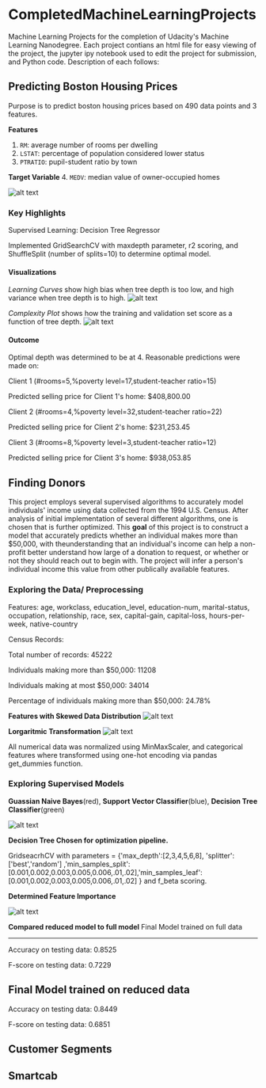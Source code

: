 # CompletedMachineLearningProjects
Machine Learning Projects for the completion of Udacity's Machine Learning Nanodegree. Each project contians an html file for easy viewing of the project, the jupyter ipy notebook used to edit the project for submission, and Python code. Description of each follows:

## Predicting Boston Housing Prices
Purpose is to predict boston housing prices based on 490 data points and 3 features. 

**Features**
1.  `RM`: average number of rooms per dwelling
2. `LSTAT`: percentage of population considered lower status
3. `PTRATIO`: pupil-student ratio by town

**Target Variable**
4. `MEDV`: median value of owner-occupied homes

![alt text](https://github.com/DawnMKing/CompletedMachineLearningProjects/blob/master/boston_housing/ScatterPlots.PNG)

### Key Highlights

Supervised Learning: Decision Tree Regressor

Implemented GridSearchCV with maxdepth parameter, r2 scoring, and ShuffleSplit (number of splits=10) to determine optimal model.

#### Visualizations

*Learning Curves* show high bias when tree depth is too low, and high variance when tree depth is to high.
![alt text](https://github.com/DawnMKing/CompletedMachineLearningProjects/blob/master/boston_housing/LearningCurves.png)

*Complexity Plot* shows how the training and validation set score as a function of tree depth.
![alt text](https://github.com/DawnMKing/CompletedMachineLearningProjects/blob/master/boston_housing/Complexity.png)

#### Outcome

Optimal depth was determined to be at 4. Reasonable predictions were made on: 

Client 1 (#rooms=5,%poverty level=17,student-teacher ratio=15)

Predicted selling price for Client 1's home: $408,800.00


Client 2 (#rooms=4,%poverty level=32,student-teacher ratio=22)

Predicted selling price for Client 2's home: $231,253.45


Client 3 (#rooms=8,%poverty level=3,student-teacher ratio=12)

Predicted selling price for Client 3's home: $938,053.85



## Finding Donors

This project employs several supervised algorithms to accurately model individuals' income using data collected from the 1994 U.S. Census. After analysis of initial implementation of several different algorithms, one is chosen that is further optimized. This **goal** of this project is to construct a model that accurately predicts whether an individual makes more than $50,000, with theunderstanding that an individual's income can help a non-profit better understand how large of a donation to request, or whether or not they should reach out to begin with. The project will infer a person's individual income this value from other publically available features.

### Exploring the Data/ Preprocessing

Features: age, workclass, education_level, education-num, marital-status, occupation, relationship, race, sex, capital-gain, capital-loss, hours-per-week, native-country

Census Records:

Total number of records: 45222

Individuals making more than $50,000: 11208

Individuals making at most $50,000: 34014

Percentage of individuals making more than $50,000: 24.78%

**Features with Skewed Data Distribution**
![alt text](https://github.com/DawnMKing/CompletedMachineLearningProjects/blob/master/finding_donors/Skewed.png)

**Lorgaritmic Transformation**
![alt text](https://github.com/DawnMKing/CompletedMachineLearningProjects/blob/master/finding_donors/Log.png)

All numerical data was normalized using MinMaxScaler, and categorical features where transformed using one-hot encoding via pandas get_dummies function.

### Exploring Supervised Models

**Guassian Naive Bayes**(red), **Support Vector Classifier**(blue), **Decision Tree Classifier**(green)

![alt text](https://github.com/DawnMKing/CompletedMachineLearningProjects/blob/master/finding_donors/AllLearners.png)


**Decision Tree Chosen for optimization pipeline.**

GridseacrhCV with parameters = {'max_depth':[2,3,4,5,6,8], 'splitter':['best','random'] ,'min_samples_split':[0.001,0.002,0.003,0.005,0.006,.01,.02],'min_samples_leaf':[0.001,0.002,0.003,0.005,0.006,.01,.02] } and f_beta scoring.


**Determined Feature Importance**

![alt text](https://github.com/DawnMKing/CompletedMachineLearningProjects/blob/master/finding_donors/features.png)

**Compared reduced model to full model**
Final Model trained on full data

------

Accuracy on testing data: 0.8525

F-score on testing data: 0.7229


Final Model trained on reduced data
------

Accuracy on testing data: 0.8449

F-score on testing data: 0.6851


## Customer Segments


## Smartcab
